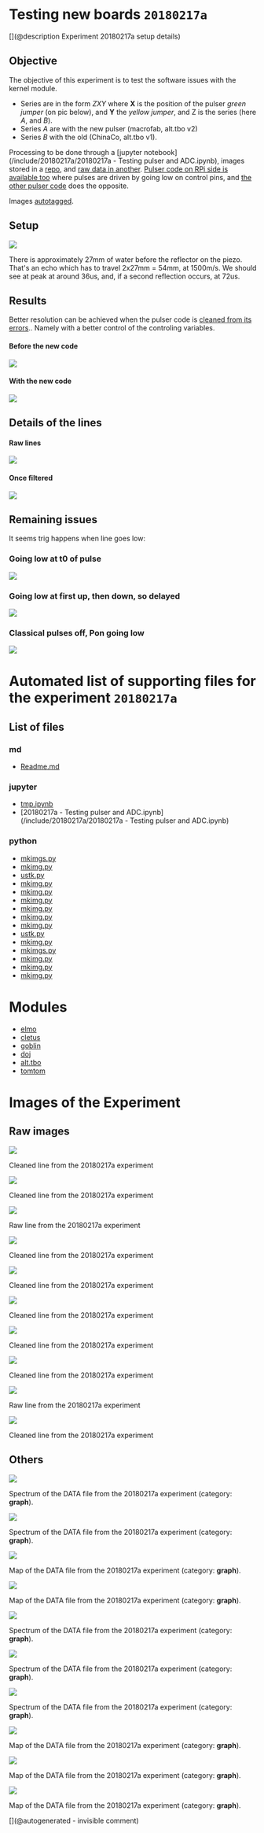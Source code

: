 # Testing new boards `20180217a`

[](@description Experiment 20180217a setup details)

## Objective

The objective of this experiment is to test the software issues with the kernel module.

* Series are in the form _ZXY_ where __X__ is the position of the pulser _green jumper_ (on pic below), and __Y__ the _yellow jumper_, and Z is the series (here _A_, and _B_).
* Series _A_ are with the new pulser (macrofab, alt.tbo v2)
* Series _B_ with the old (ChinaCo, alt.tbo v1).

Processing to be done through a [jupyter notebook](/include/20180217a/20180217a - Testing pulser and ADC.ipynb), images stored in a [repo](/include/20180217a/lines/), and [raw data in another](/include/20180217a/data/). [Pulser code on RPi side is available too](/include/20180217a/RPiPulserModule.c) where pulses are driven by going low on control pins, and [the other pulser code](/include/20180217a/RPiPulserModule-alt.c) does the opposite.

Images [autotagged](/include/20180217a/mkimg.py).

## Setup 

![](/include/20180216a/images/setup.jpg)

There is approximately 27mm of water before the reflector on the piezo. That's an echo which has to travel 2x27mm = 54mm, at 1500m/s. We should see at peak at around 36us, and, if a second reflection occurs, at 72us.



## Results

Better resolution can be achieved when the pulser code is [cleaned from its errors](/include/20180217a/RPiPulserModule.c).. Namely with a better control of the controling variables.

#### Before the new code

![](/include/20180217a/lines/B33-oldmodule_odd-even.jpg)

#### With the new code

![](/include/20180217a/lines/B33-newmodule_odd-even.jpg)

## Details of the lines

#### Raw lines

![](/include/20180217a/lines/B33-newmodule_line3sample.jpg)

#### Once filtered

![](/include/20180217a/lines/B33-newmodule_clean_line3sample.jpg)

## Remaining issues

It seems trig happens when line goes low:

### Going low at t0 of pulse

![](/include/20180217a/lines/A11-newmodule_odd-even.jpg)

### Going low at first up, then down, so delayed

![](/include/20180217a/lines/A11-altmodule_odd-even.jpg)

### Classical pulses off, Pon going low

![](/include/20180217a/lines/A11-termodule_odd-even.jpg)


# Automated list of supporting files for the __experiment `20180217a`__

## List of files

### md

* [Readme.md](/include/20180217a/Readme.md)


### jupyter

* [tmp.ipynb](/tmp.ipynb)
* [20180217a - Testing pulser and ADC.ipynb](/include/20180217a/20180217a - Testing pulser and ADC.ipynb)


### python

* [mkimgs.py](/include/impedance/20240604a/mkimgs.py)
* [mkimg.py](/include/20180417a/mkimg.py)
* [ustk.py](/include/community/Uwe/20180620a/ustk.py)
* [mkimg.py](/include/images/202005/duc2m/mkimg.py)
* [mkimg.py](/include/images/202005/linscan/mkimg.py)
* [mkimg.py](/include/20200809r/images/hp2121/mkimg.py)
* [mkimg.py](/include/images/202005/apogee/mkimg.py)
* [mkimg.py](/include/20200809r/images/apogee5MHz/mkimg.py)
* [mkimg.py](/include/20200809r/images/ausonics75/mkimg.py)
* [ustk.py](/include/20180217a/ustk.py)
* [mkimg.py](/include/20180217a/mkimg.py)
* [mkimgs.py](/pic0/data/20240413a/mkimgs.py)
* [mkimg.py](/include/20200809r/mkimg.py)
* [mkimg.py](/include/images/202005/myapo/mkimg.py)
* [mkimg.py](/include/20200809r/images/bard/mkimg.py)





# Modules

* [elmo](/elmo/)
* [cletus](/retired/cletus/)
* [goblin](/goblin/)
* [doj](/doj/)
* [alt.tbo](/retired/alt.tbo/)
* [tomtom](/retired/tomtom/)




# Images of the Experiment

## Raw images

![](/include/20180217a/lines/A11-altmodule_odd-even.jpg)

Cleaned line from the 20180217a experiment

![](/include/20180217a/lines/A33-newmodule_odd-even.jpg)

Cleaned line from the 20180217a experiment

![](/include/20180217a/lines/B33-newmodule_clean_line3sample.jpg)

Raw line from the 20180217a experiment

![](/include/20180217a/lines/A22-newmodule_odd-even.jpg)

Cleaned line from the 20180217a experiment

![](/include/20180217a/lines/A11-newmodule_odd-even.jpg)

Cleaned line from the 20180217a experiment

![](/include/20180217a/lines/B33-newmodule_odd-even.jpg)

Cleaned line from the 20180217a experiment

![](/include/20180217a/lines/A11-termodule_odd-even.jpg)

Cleaned line from the 20180217a experiment

![](/include/20180217a/lines/A33b-newmodule_odd-even.jpg)

Cleaned line from the 20180217a experiment

![](/include/20180217a/lines/B33-newmodule_line3sample.jpg)

Raw line from the 20180217a experiment

![](/include/20180217a/lines/B33-oldmodule_odd-even.jpg)

Cleaned line from the 20180217a experiment

## Others

![](/include/20180217a/maps/A11b-ter.DAT_spectrum.jpg)

Spectrum of the DATA file from the 20180217a experiment (category: __graph__).

![](/include/20180217a/maps/A11d-ter.DAT_spectrum.jpg)

Spectrum of the DATA file from the 20180217a experiment (category: __graph__).

![](/include/20180217a/maps/A11c-ter.DAT_rawsignal.jpg)

Map of the DATA file from the 20180217a experiment (category: __graph__).

![](/include/20180217a/maps/A11a-ter.DAT_rawsignal.jpg)

Map of the DATA file from the 20180217a experiment (category: __graph__).

![](/include/20180217a/maps/A11a-ter.DAT_spectrum.jpg)

Spectrum of the DATA file from the 20180217a experiment (category: __graph__).

![](/include/20180217a/maps/A11c-ter.DAT_spectrum.jpg)

Spectrum of the DATA file from the 20180217a experiment (category: __graph__).

![](/include/20180217a/maps/A11-termodule.DAT_spectrum.jpg)

Spectrum of the DATA file from the 20180217a experiment (category: __graph__).

![](/include/20180217a/maps/A11-termodule.DAT_rawsignal.jpg)

Map of the DATA file from the 20180217a experiment (category: __graph__).

![](/include/20180217a/maps/A11b-ter.DAT_rawsignal.jpg)

Map of the DATA file from the 20180217a experiment (category: __graph__).

![](/include/20180217a/maps/A11d-ter.DAT_rawsignal.jpg)

Map of the DATA file from the 20180217a experiment (category: __graph__).










[](@autogenerated - invisible comment)